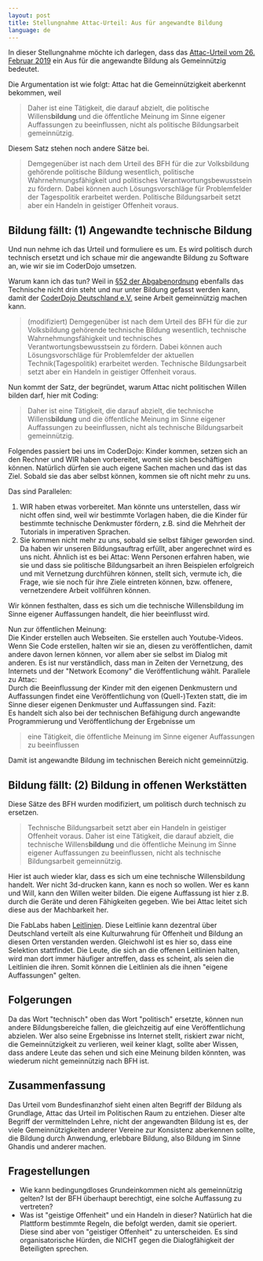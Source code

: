 ```yaml
---
layout: post
title: Stellungnahme Attac-Urteil: Aus für angewandte Bildung
language: de
---
```


In dieser Stellungnahme möchte ich darlegen, dass das [Attac-Urteil vom
26. Februar 2019](https://www.bundesfinanzhof.de/content/9-2019)
 ein Aus für die angewandte Bildung als Gemeinnützig bedeutet.

Die Argumentation ist wie folgt:
Attac hat die Gemeinnützigkeit aberkennt bekommen, weil 

> Daher ist eine Tätigkeit, die darauf abzielt, die politische Willens**bildung**
und die öffentliche Meinung im Sinne eigener Auffassungen zu beeinflussen,
nicht als politische Bildungsarbeit gemeinnützig.

Diesem Satz stehen noch andere Sätze bei.

> Demgegenüber ist nach dem Urteil des BFH für die zur Volksbildung gehörende
politische Bildung wesentlich, politische Wahrnehmungsfähigkeit und
politisches Verantwortungsbewusstsein zu fördern. Dabei können auch
Lösungsvorschläge für Problemfelder der Tagespolitik erarbeitet werden.
Politische Bildungsarbeit setzt aber ein Handeln in geistiger Offenheit voraus. 

## Bildung fällt: (1) Angewandte technische Bildung

Und nun nehme ich das Urteil und formuliere es um.
Es wird politisch durch technisch ersetzt und ich schaue mir die angewandte
Bildung zu Software an, wie wir sie im CoderDojo umsetzen.

Warum kann ich das tun?
Weil in [§52 der Abgabenordnung](https://www.gesetze-im-internet.de/ao_1977/__52.html)
ebenfalls das Technische nicht drin steht und nur unter Bildung gefasst werden
kann, damit der [CoderDojo Deutschland e.V.](http://coderdojo-deutschland.de/)
seine Arbeit gemeinnützig machen kann.

> (modifiziert) Demgegenüber ist nach dem Urteil des BFH für die zur Volksbildung gehörende
technische Bildung wesentlich, technische Wahrnehmungsfähigkeit und
technisches Verantwortungsbewusstsein zu fördern. Dabei können auch
Lösungsvorschläge für Problemfelder der aktuellen Technik(Tagespolitik) erarbeitet werden.
Technische Bildungsarbeit setzt aber ein Handeln in geistiger Offenheit voraus. 

Nun kommt der Satz, der begründet, warum Attac nicht politischen Willen bilden
darf, hier mit Coding:

> Daher ist eine Tätigkeit, die darauf abzielt, die technische Willens**bildung**
und die öffentliche Meinung im Sinne eigener Auffassungen zu beeinflussen,
nicht als technische Bildungsarbeit gemeinnützig.

Folgendes passiert bei uns im CoderDojo: Kinder kommen, setzen sich an den Rechner
und WIR haben vorbereitet, womit sie sich beschäftigen können.
Natürlich dürfen sie auch eigene Sachen machen und das ist das Ziel.
Sobald sie das aber selbst können, kommen sie oft nicht mehr zu uns.

Das sind Parallelen:
1. WIR haben etwas vorbereitet. Man könnte uns unterstellen, dass wir nicht
   offen sind, weil wir bestimmte Vorlagen haben, die die Kinder für
   bestimmte technische Denkmuster fördern, z.B. sind die Mehrheit der
   Tutorials in imperativen Sprachen.
2. Sie kommen nicht mehr zu uns, sobald sie selbst fähiger geworden sind.
   Da haben wir unseren Bildungsauftrag erfüllt, aber angerechnet wird es uns
   nicht. Ähnlich ist es bei Attac: Wenn Personen erfahren haben, wie sie
   und dass sie politische Bildungsarbeit an ihren Beispielen erfolgreich und
   mit Vernetzung durchführen können, stellt sich, vermute ich, die
   Frage, wie sie noch für ihre Ziele eintreten können, bzw. offenere,
   vernetzendere Arbeit vollführen können.

Wir können festhalten, dass es sich um die technische Willensbildung
im Sinne eigener Auffassungen handelt, die hier beeinflusst wird.

Nun zur öffentlichen Meinung:  
Die Kinder erstellen auch Webseiten. Sie erstellen auch Youtube-Videos.
Wenn Sie Code erstellen, halten wir sie an, diesen zu veröffentlichen,
damit andere davon lernen können, vor allem aber sie selbst im Dialog mit
anderen.
Es ist nur verständlich, dass man in Zeiten der Vernetzung, des Internets und
der "Network Ecomony" die Veröffentlichung wählt.
Parallele zu Attac:  
Durch die Beeinflussung der Kinder mit den eigenen Denkmustern und Auffassungen
findet eine Veröffentlichung von (Quell-)Texten statt, die im Sinne dieser
eigenen Denkmuster und Auffassungen sind.
Fazit:  
Es handelt sich also bei der technischen Befähigung durch angewandte
Programmierung und Veröffentlichung der Ergebnisse um 

> eine Tätigkeit, die öffentliche Meinung im Sinne eigener Auffassungen zu
beeinflussen

Damit ist angewandte Bildung im technischen Bereich nicht gemeinnützig.

## Bildung fällt: (2) Bildung in offenen Werkstätten

Diese Sätze des BFH wurden modifiziert, um politisch durch
technisch zu ersetzen.

> Technische Bildungsarbeit setzt aber ein Handeln in geistiger Offenheit voraus. 
> Daher ist eine Tätigkeit, die darauf abzielt, die technische Willens**bildung**
und die öffentliche Meinung im Sinne eigener Auffassungen zu beeinflussen,
nicht als technische Bildungsarbeit gemeinnützig.

Hier ist auch wieder klar, dass es sich um eine technische Willensbildung handelt.
Wer nicht 3d-drucken kann, kann es noch so wollen. Wer es kann und Will, kann
den Willen weiter bilden.
Die eigene Auffassung ist hier z.B. durch die Geräte und deren Fähigkeiten
gegeben. Wie bei Attac leitet sich diese aus der Machbarkeit her.

Die FabLabs haben [Leitlinien](https://machbar-potsdam.de/nutzung/).
Diese Leitlinie kann dezentral über Deutschland verteilt als eine
Kulturwahrung für Offenheit und Bildung an diesen Orten verstanden werden.
Gleichwohl ist es hier so, dass eine Selektion stattfindet.
Die Leute, die sich an die offenen Leitlinien halten, wird man dort
immer häufiger antreffen, dass es scheint, als seien die Leitlinien die ihren.
Somit können die Leitlinien als die ihnen "eigene Auffassungen" gelten.

## Folgerungen

Da das Wort "technisch" oben das Wort "politisch" ersetzte, können nun andere
Bildungsbereiche fallen, die gleichzeitig auf eine
Veröffentlichung abzielen.
Wer also seine Ergebnisse ins Internet stellt, riskiert zwar nicht,
die Gemeinnützigkeit zu verlieren, weil keiner klagt,
sollte aber Wissen, dass andere Leute das sehen und sich eine Meinung bilden
könnten, was wiederum nicht gemeinnützig nach BFH ist.
   
## Zusammenfassung

Das Urteil vom Bundesfinanzhof sieht einen alten Begriff der Bildung als
Grundlage, Attac das Urteil im Politischen Raum zu entziehen.
Dieser alte Begriff der vermittelnden Lehre, nicht der angewandten Bildung
ist es, der viele Gemeinnützigkeiten anderer Vereine zur Konsistenz aberkennen
sollte, die Bildung durch Anwendung, erlebbare Bildung,
also Bildung im Sinne Ghandis und anderer machen.

## Fragestellungen

- Wie kann bedingungdloses Grundeinkommen nicht als gemeinnützig gelten?
  Ist der BFH überhaupt berechtigt, eine solche Auffassung zu vertreten?
- Was ist "geistige Offenheit" und ein Handeln in dieser?
  Natürlich hat die Plattform bestimmte Regeln, die befolgt werden, damit
  sie operiert. Diese sind aber von "geistiger Offenheit" zu unterscheiden.
  Es sind organisatorische Hürden, die NICHT gegen die Dialogfähigkeit der
  Beteiligten sprechen. 


